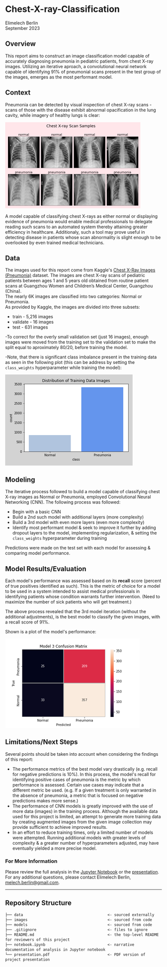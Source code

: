 # Chest-X-ray-Classification
Elimelech Berlin  
September 2023

## Overview
This report aims to construct an image classification model capable of accurately diagnosing pneumonia in pediatric patients, from chest X-ray images. Utilizing an iterative aproach, a convolutional neural network capable of identifying 91% of pneumonial scans present in the test group of the images, emerges as the most performant model.

## Context
Pneumonia can be detected by visual inspection of chest X-ray scans - scans of those with the disease exhibit abnormal opacification in the lung cavity, while imagery of healthy lungs is clear:

![X-ray_samples](https://github.com/terminalcoder/Chest-X-ray-Classification/blob/master/images/scan_samples_small.png)

A model capable of classifying chest X-rays as either normal or displaying evidence of pneumonia would enable medical professionals to delegate reading such scans to an automated system thereby attaining greater efficiency in healthcare. Additionaly, such a tool may prove useful in detecting disease in patients whose scan abnormality is slight enough to be overlooked by even trained medical technicians.

## Data
The images used for this report come from Kaggle's [Chest X-Ray Images (Pneumonia)](https://www.kaggle.com/datasets/paultimothymooney/chest-xray-pneumonia) dataset. The images are chest X-ray scans of pediatric patients between ages 1 and 5 years old obtained from routine patient scans at Guangzhou Women and Children’s Medical Center, Guangzhou (China).  
The nearly 6K images are classified into two categories: Normal or Pneumonia.  
As provided by Kaggle, the images are divided into three subsets:
* train - 5,216 images
* validate - 16 images
* test - 631 images

-To correct for the overly small validation set (just 16 images), enough images were moved from the training set to the validation set to make the split equal to aproximately 80/20, before training the model.

-Note, that there is significant class imbalance present in the training data as seen in the following plot (this can be address by setting the `class_weights` hyperparameter while training the model):

![class_imbalance_plot](https://github.com/terminalcoder/Chest-X-ray-Classification/blob/master/images/train_class_dist.png)

## Modeling
The iterative process followed to build a model capable of classifying chest X-ray images as Normal or Pneumonia, employed Convolutional Neural Networking (CNN).
The following process was followed:
* Begin with a basic CNN
* Build a 2nd such model with additional layers (more complexity)
* Build a 3rd model with even more layers (even more complexity)
* Identify most performant model & seek to improve it further by adding dropout layers to the model, implementing regularization, & setting the `class_weights` hyperparameter during training

Predictions were made on the test set with each model for assessing & comparing model performance.

## Model Results/Evaluation
Each model's performance was assessed based on its __recall__ score (percent of true positives identified as such). This is the metric of choice for a model to be used in a system intended to assist medical professionals in identifying patients whose condition warrants further intervention. (Need to maximize the number of sick patients who will get treatment.)

The above process revealed that the 3rd model iteration (without the additional adjustments), is the best model to classify the given images, with a recall score of 91%.

Shown is a plot of the model's performance:

![model_3_confusion matrix](https://github.com/terminalcoder/Chest-X-ray-Classification/blob/master/images/model_3_conf_mat.png)

## Limitations/Next Steps
Several points should be taken into account when considering the findings of this report:
* The performance metrics of the best model vary drastically (e.g. recall for negative predictions is 10%). In this process, the model's recall for identifying positive cases of pneumonia is the metric by which performance is assessed. Certain use cases may indicate that a different metric be used. (e.g. If a given treatment is only warranted in the absence of pneumonia, a metric that is focused on negative predictions makes more sense.)
* The performance of CNN models is greatly improved with the use of more data (images) in the training process. Although the available data used for this project is limited, an attempt to generate more training data by creating augmented images from the given image collection may provide sufficient to achieve improved results.
* In an effort to reduce training times, only a limited number of models were attempted. Running additional models with greater levels of complexity & a greater number of hyperparameters adjusted, may have eventually yielded a more precise model.

### For More Information
Please review the full analysis in the [Jupyter Notebook](https://github.com/terminalcoder/Chest-X-ray-Classification/blob/main/notebook.ipynb) or the [presentation](https://github.com/terminalcoder/Chest-X-ray-Classification/blob/main/presentation.pdf).  
For any additional questions, please contact Elimelech Berlin, melech.berlin@gmail.com.

***
## Repository Structure
```
├── data                                      <- sourced externally
├── images                                    <- sourced from code
├── models                                    <- sourced from code
├── .gitignore                                <- files to ignore
├── README.md                                 <- the top-level README for reviewers of this project
├── notebook.ipynb                            <- narrative documentation of analysis in Jupyter notebook
└── presentation.pdf                          <- PDF version of project presentation
```
